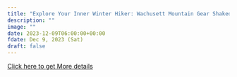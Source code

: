 ```yaml
---
title: "Explore Your Inner Winter Hiker: Wachusett Mountain Gear Shakedown - Group B" 
description: ""
image: ""
date: 2023-12-09T06:00:00+00:00
fdate: Dec 9, 2023 (Sat)
draft: false
---
```

<a href="https://activities.outdoors.org/search/index.cfm/action/details/id/146449" target="_blank">Click here to get More details</a>

